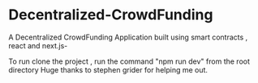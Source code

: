 # Decentralized-CrowdFunding

A Decentralized CrowdFunding Application built using smart contracts , react and next.js-

To run clone the project , run the command "npm run dev" from the root directory
Huge thanks to stephen grider for helping me out.
